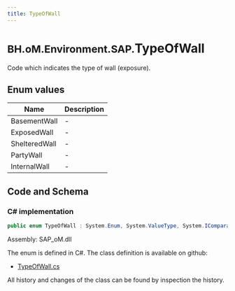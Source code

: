 ```yaml
---
title: TypeOfWall
---
```


# <small>BH.oM.Environment.SAP.</small>**TypeOfWall**

Code which indicates the type of wall (exposure).

## Enum values

| Name            | Description                                                    |
|-----------------|----------------------------------------------------------------|
| BasementWall |  -  |
| ExposedWall |  -  |
| ShelteredWall |  -  |
| PartyWall |  -  |
| InternalWall |  -  |


## Code and Schema

### C# implementation

``` C# title="C#"
public enum TypeOfWall : System.Enum, System.ValueType, System.IComparable, System.ISpanFormattable, System.IFormattable, System.IConvertible
```

Assembly: SAP_oM.dll

The enum is defined in C#. The class definition is available on github:

- [TypeOfWall.cs](https://github.com/BHoM/SAP_Toolkit/blob/develop/SAP_oM/Enums\TypeOfWall.cs)

All history and changes of the class can be found by inspection the history.

